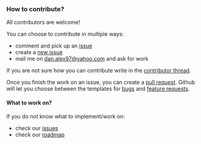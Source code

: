 ### How to contribute?

All contributors are welcome!

You can choose to contribute in multiple ways:
- comment and pick up an [issue](https://github.com/srene/Speer/issues)
- create a [new issue](ISSUE_TEMPLATE/feature_request.md)
- mail me on dan.alex97@yahoo.com and ask for work

If you are not sure how you can contribute write in the [contributor thread](https://github.com/srene/Speer/issues/33).

Once you finish the work on an issue, you can create a [pull request](PULL_REQUEST_TEMPLATE.md). Github will let you choose between the templates for [bugs](ISSUE_TEMPLATE/bug_report.md) and [feature requests](ISSUE_TEMPLATE/feature_request.md).

#### What to work on?

If you do not know what to implement/work on:
- check our [issues](https://github.com/srene/Speer/issues)
- check our [roadmap](../docs/roadmap.md)
